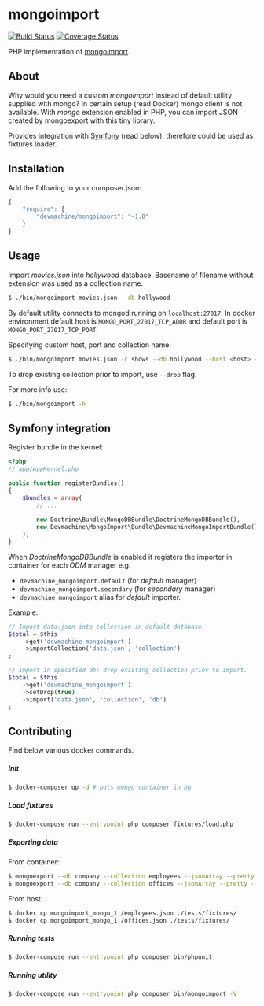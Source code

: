 # mongoimport

[![Build Status](https://travis-ci.org/dev-machine/mongoimport.svg)](https://travis-ci.org/dev-machine/mongoimport) [![Coverage Status](https://coveralls.io/repos/dev-machine/mongoimport/badge.svg?branch=master&service=github)](https://coveralls.io/github/dev-machine/mongoimport?branch=master)

PHP implementation of [mongoimport](https://docs.mongodb.org/manual/reference/program/mongoimport/).

## About

Why would you need a custom _mongoimport_ instead of default utility supplied with mongo? In certain setup (read Docker) mongo client is not available. With _mongo_ extension enabled in PHP, you can import JSON created by mongoexport with this tiny library.

Provides integration with [Symfony](http://symfony.com/) (read below), therefore could be used as fixtures loader.

## Installation 

Add the following to your composer.json:

```javascript
{
    "require": {
        "devmachine/mongoimport": "~1.0"
    }
}
```

## Usage

Import _movies.json_ into _hollywood_ database. Basename of filename without extension was used as a collection name.

```bash
$ ./bin/mongoimport movies.json --db hollywood
```

By default utility connects to mongod running on `localhost:27017`. In docker environment default host is `MONGO_PORT_27017_TCP_ADDR` and default port is `MONGO_PORT_27017_TCP_PORT`.

Specifying custom host, port and collection name:

```bash
$ ./bin/mongoimport movies.json -c shows --db hollywood --host <host> -p <port>
```

To drop existing collection prior to import, use `--drop` flag.

For more info use:

```bash
$ ./bin/mongoimport -h
```

## Symfony integration

Register bundle in the kernel:

```php
<?php
// app/AppKernel.php

public function registerBundles()
{
    $bundles = array(
        // ...
        
        new Doctrine\Bundle\MongoDBBundle\DoctrineMongoDBBundle(),
        new Devmachine\MongoImport\Bundle\DevmachineMongoImportBundle(),
    );
}
```

When _DoctrineMongoDBBundle_ is enabled it registers the importer in container for each _ODM_ manager e.g.

 - `devmachine_mongoimport.default` (for _default_ manager)
 - `devmachine_mongoimport.secondary` (for _secondary_ manager)
 - `devmachine_mongoimport` alias for _default_ importer.
 
Example:

```php
// Import data.json into collection in default database.
$total = $this
    ->get('devmachine_mongoimport')
    ->importCollection('data.json', 'collection')
;

// Import in specified db; drop existing collection prior to import.
$total = $this
    ->get('devmachine_mongoimport')
    ->setDrop(true)
    ->import('data.json', 'collection', 'db')
;
```

## Contributing

Find below various docker commands.

##### Init

```bash
$ docker-composer up -d # puts mongo container in bg
```

##### Load fixtures

```bash
$ docker-compose run --entrypoint php composer fixtures/load.php
```

##### Exporting data

From container:

```bash
$ mongoexport --db company --collection employees --jsonArray --pretty --out employees.json
$ mongoexport --db company --collection offices --jsonArray --pretty --out offices.json
```

From host:

```bash
$ docker cp mongoimport_mongo_1:/employees.json ./tests/fixtures/
$ docker cp mongoimport_mongo_1:/offices.json ./tests/fixtures/
```

##### Running tests

```bash
$ docker-compose run --entrypoint php composer bin/phpunit
```

##### Running utility 

```bash
$ docker-compose run --entrypoint php composer bin/mongoimport -V
```
